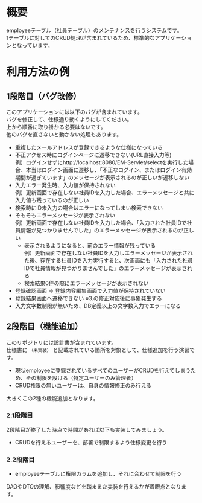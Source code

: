 # 概要

employeeテーブル（社員テーブル）のメンテナンスを行うシステムです。  
1テーブルに対してのCRUD処理が含まれているため、標準的なアプリケーションとなっています。

# 利用方法の例

## 1段階目（バグ改修）

このアプリケーションには以下のバグが含まれています。  
バグを修正して、仕様通り動くようにしてください。  
上から順番に取り掛かる必要はないです。  
他のバグを直さないと動かない処理もあります。  

* 重複したメールアドレスが登録できるような仕様になっている  
* 不正アクセス時にログインページに遷移できない(URL直接入力等)  
	例）ログインせずにhttp://localhost:8080/EM-Servlet/selectを実行した場合、本当はログイン画面に遷移し、「不正なログイン、またはログイン有効期間が過ぎています」のメッセージが表示されるのが正しいが遷移しない  
* 入力エラー発生時、入力値が保持されない  
	例）更新画面で存在しない社員IDを入力した場合、エラーメッセージと共に入力値も残っているのが正しい  
* 検索時にID未入力の場合はエラーになってしまい検索できない  
* そもそもエラーメッセージが表示されない  
	例）更新画面で存在しない社員IDを入力した場合、「入力された社員IDで社員情報が見つかりませんでした」のエラーメッセージが表示されるのが正しい  
    * 表示されるようになると、前のエラー情報が残っている  
		例）更新画面で存在しない社員IDを入力しエラーメッセージが表示された後、存在する社員IDを入力実行すると、次画面にも「入力された社員IDで社員情報が見つかりませんでした」のエラーメッセージが表示される  
    * 検索結果0件の際にエラーメッセージが表示されない  
* 登録確認画面 -> 登録内容編集画面で入力値が保持されていない  
* 登録結果画面へ遷移できない ※3.の修正対応後に事象発生する  
* 入力文字数制限が無いため、DB定義以上の文字数入力でエラーになる  

## 2段階目（機能追加）

このリポジトリには設計書が含まれています。  
仕様書に `（未実装）` と記載されている箇所を対象として、仕様追加を行う演習です。

- 現状employeeに登録されているすべてのユーザーがCRUDを行えてしまうため、その制限を設ける（特定ユーザーのみ管理者）
- CRUD権限の無いユーザーは、自身の情報修正のみ行える

大きくこの2種の機能追加となります。

### 2.1段階目

2段階目が終了した時点で時間があれば以下も実装してみましょう。

- CRUDを行えるユーザーを、部署で制限するよう仕様変更を行う

### 2.2段階目

- employeeテーブルに権限カラムを追加し、それに合わせて制限を行う

DAOやDTOの理解、影響度などを踏まえた実装を行えるかが着眼点となります。
 
 
 

